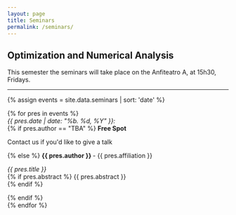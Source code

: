 ```yaml
---
layout: page
title: Seminars
permalink: /seminars/
---
```


<h2> Optimization and Numerical Analysis </h2>

This semester the seminars will take place on the Anfiteatro A, at 15h30,
Fridays.

<hr>

{% assign events = site.data.seminars | sort: 'date' %}

<div class="container-fluid">
{% for pres in events %}
  <div class="col-md-2">
    <em> {{ pres.date | date: "%b. %d, %Y" }}: </em> <br>
  </div>
  <div class="col-md-10">
    {% if pres.author == "TBA" %}
    <span><strong> Free Spot </strong></span>
    <p> Contact us if you'd like to give a talk </p>
    {% else %}
    <span><strong> {{ pres.author }} </strong></span> - 
    <span> {{ pres.affiliation }} </span><br>
    <p>
    <span><em> {{ pres.title }} </em></span><br>
    {% if pres.abstract %}
    {{ pres.abstract }} <br>
    {% endif %}
    </p>
    {% endif %}
  </div>
{% endfor %}
</div>
